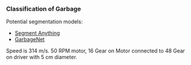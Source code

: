 ### Classification of Garbage
Potential segmentation models:
- [Segment Anything](https://github.com/fudan-zvg/Semantic-Segment-Anything)
- [GarbageNet](https://github.com/YoruCathy/GarbageNet)

Speed is 314 m/s. 50 RPM motor, 16 Gear on Motor connected to 48 Gear on driver with 5 cm diameter.